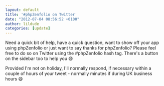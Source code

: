 ```yaml
---
layout: default
title: '#phpZenfolio on Twitter'
date: "2012-07-04 08:56:52 +0100"
author: lildude
categories: [update]
---
```


Need a quick bit of help, have a quick question, want to show off your app using phpZenfolio or just want to say thanks for phpZenfolio? Please feel free to do so on Twitter using the #phpZenfolio hash tag. There's a button on the sidebar too to help you :smile:

Provided I'm not on holiday, I'll normally respond, if necessary within a couple of hours of your tweet - normally minutes if during UK business hours :smile:
